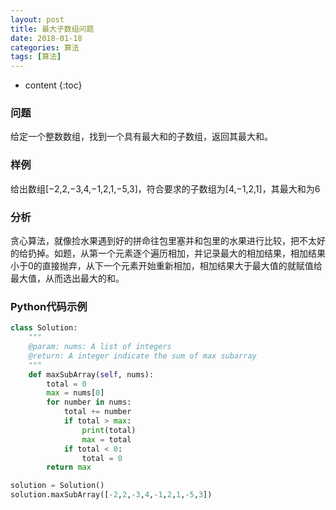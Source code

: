 ```yaml
---
layout: post
title: 最大子数组问题
date: 2018-01-18
categories: 算法
tags: [算法]
---
```


* content
{:toc}

### 问题
给定一个整数数组，找到一个具有最大和的子数组，返回其最大和。

### 样例
给出数组[−2,2,−3,4,−1,2,1,−5,3]，符合要求的子数组为[4,−1,2,1]，其最大和为6

### 分析
贪心算法，就像捡水果遇到好的拼命往包里塞并和包里的水果进行比较，把不太好的给扔掉。如题，从第一个元素逐个遍历相加，并记录最大的相加结果，相加结果小于0的直接抛弃，从下一个元素开始重新相加，相加结果大于最大值的就赋值给最大值，从而选出最大的和。

### Python代码示例
```python
class Solution:
    """
    @param: nums: A list of integers
    @return: A integer indicate the sum of max subarray
    """
    def maxSubArray(self, nums):
        total = 0
        max = nums[0]
        for number in nums:
            total += number
            if total > max:
                print(total)
                max = total
            if total < 0:
                total = 0
        return max

solution = Solution()
solution.maxSubArray([-2,2,-3,4,-1,2,1,-5,3])
```